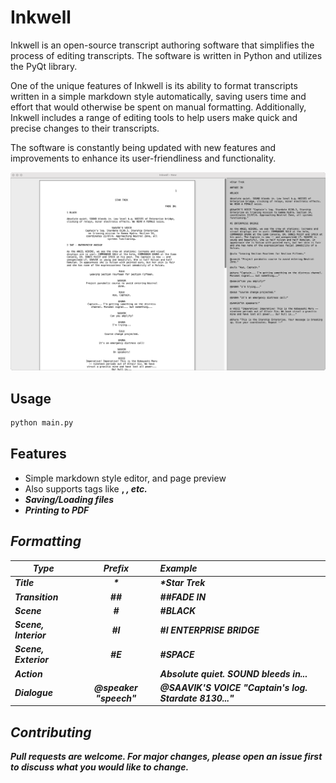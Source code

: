 # Inkwell

Inkwell is an open-source transcript authoring software that simplifies the process of editing transcripts. The software is written in Python and utilizes the PyQt library.

One of the unique features of Inkwell is its ability to format transcripts written in a simple markdown style automatically, saving users time and effort that would otherwise be spent on manual formatting. Additionally, Inkwell includes a range of editing tools to help users make quick and precise changes to their transcripts.

The software is constantly being updated with new features and improvements to enhance its user-friendliness and functionality. 

![Example](https://github.com/nichnet/movie-script/blob/master/example/example_1.png)


## Usage
```python
python main.py
```


## Features
- Simple markdown style editor, and page preview
- Also supports tags like <b>, <i>, etc.
- Saving/Loading files
- Printing to PDF


## Formatting

| Type | Prefix | Example |
| --- | :---: | :--- |
|Title|\*| \*Star Trek|
|Transition|##| ##FADE IN |
|Scene|#| #BLACK
|Scene, Interior |#I | #I ENTERPRISE BRIDGE
|Scene, Exterior |#E | #SPACE
|Action||Absolute quiet. SOUND bleeds in...|
|Dialogue|@speaker "speech"| @SAAVIK'S VOICE "Captain's log. Stardate 8130..." |


## Contributing
Pull requests are welcome. For major changes, please open an issue first to discuss what you would like to change.
